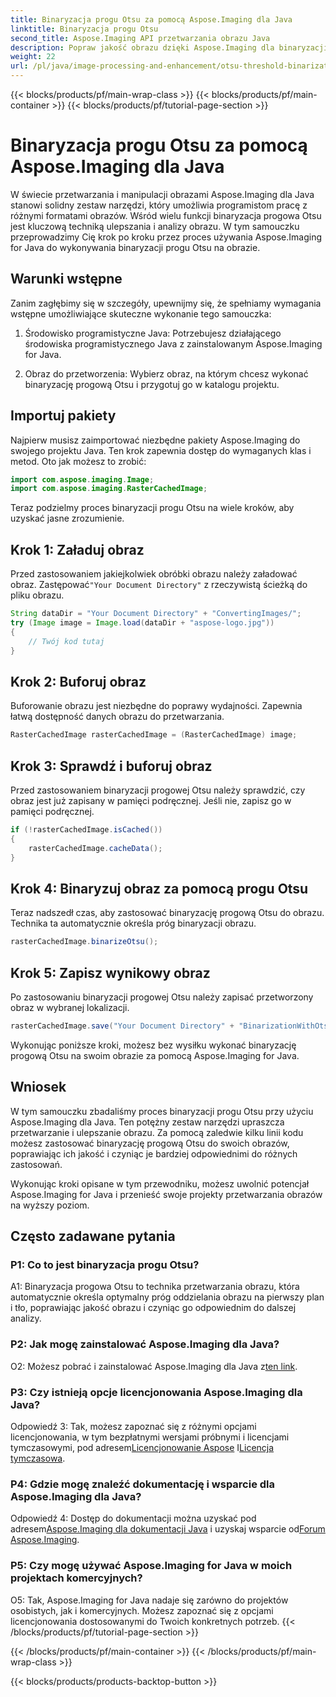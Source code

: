 ```yaml
---
title: Binaryzacja progu Otsu za pomocą Aspose.Imaging dla Java
linktitle: Binaryzacja progu Otsu
second_title: Aspose.Imaging API przetwarzania obrazu Java
description: Popraw jakość obrazu dzięki Aspose.Imaging dla binaryzacji progu Otsu Java. Postępuj zgodnie z naszym przewodnikiem krok po kroku, aby uzyskać doskonałość przetwarzania obrazu.
weight: 22
url: /pl/java/image-processing-and-enhancement/otsu-threshold-binarization/
---
```


{{< blocks/products/pf/main-wrap-class >}}
{{< blocks/products/pf/main-container >}}
{{< blocks/products/pf/tutorial-page-section >}}

# Binaryzacja progu Otsu za pomocą Aspose.Imaging dla Java

W świecie przetwarzania i manipulacji obrazami Aspose.Imaging dla Java stanowi solidny zestaw narzędzi, który umożliwia programistom pracę z różnymi formatami obrazów. Wśród wielu funkcji binaryzacja progowa Otsu jest kluczową techniką ulepszania i analizy obrazu. W tym samouczku przeprowadzimy Cię krok po kroku przez proces używania Aspose.Imaging for Java do wykonywania binaryzacji progu Otsu na obrazie.

## Warunki wstępne

Zanim zagłębimy się w szczegóły, upewnijmy się, że spełniamy wymagania wstępne umożliwiające skuteczne wykonanie tego samouczka:

1. Środowisko programistyczne Java: Potrzebujesz działającego środowiska programistycznego Java z zainstalowanym Aspose.Imaging for Java.

2. Obraz do przetworzenia: Wybierz obraz, na którym chcesz wykonać binaryzację progową Otsu i przygotuj go w katalogu projektu.

## Importuj pakiety

Najpierw musisz zaimportować niezbędne pakiety Aspose.Imaging do swojego projektu Java. Ten krok zapewnia dostęp do wymaganych klas i metod. Oto jak możesz to zrobić:

```java
import com.aspose.imaging.Image;
import com.aspose.imaging.RasterCachedImage;
```

Teraz podzielmy proces binaryzacji progu Otsu na wiele kroków, aby uzyskać jasne zrozumienie.

## Krok 1: Załaduj obraz


 Przed zastosowaniem jakiejkolwiek obróbki obrazu należy załadować obraz. Zastępować`"Your Document Directory"` z rzeczywistą ścieżką do pliku obrazu. 

```java
String dataDir = "Your Document Directory" + "ConvertingImages/";
try (Image image = Image.load(dataDir + "aspose-logo.jpg"))
{
    // Twój kod tutaj
}
```

## Krok 2: Buforuj obraz

Buforowanie obrazu jest niezbędne do poprawy wydajności. Zapewnia łatwą dostępność danych obrazu do przetwarzania.

```java
RasterCachedImage rasterCachedImage = (RasterCachedImage) image;
```

## Krok 3: Sprawdź i buforuj obraz

Przed zastosowaniem binaryzacji progowej Otsu należy sprawdzić, czy obraz jest już zapisany w pamięci podręcznej. Jeśli nie, zapisz go w pamięci podręcznej.

```java
if (!rasterCachedImage.isCached())
{
    rasterCachedImage.cacheData();
}
```

## Krok 4: Binaryzuj obraz za pomocą progu Otsu

Teraz nadszedł czas, aby zastosować binaryzację progową Otsu do obrazu. Technika ta automatycznie określa próg binaryzacji obrazu.

```java
rasterCachedImage.binarizeOtsu();
```

## Krok 5: Zapisz wynikowy obraz

Po zastosowaniu binaryzacji progowej Otsu należy zapisać przetworzony obraz w wybranej lokalizacji.

```java
rasterCachedImage.save("Your Document Directory" + "BinarizationWithOtsuThreshold_out.jpg");
```

Wykonując poniższe kroki, możesz bez wysiłku wykonać binaryzację progową Otsu na swoim obrazie za pomocą Aspose.Imaging for Java.

## Wniosek

W tym samouczku zbadaliśmy proces binaryzacji progu Otsu przy użyciu Aspose.Imaging dla Java. Ten potężny zestaw narzędzi upraszcza przetwarzanie i ulepszanie obrazu. Za pomocą zaledwie kilku linii kodu możesz zastosować binaryzację progową Otsu do swoich obrazów, poprawiając ich jakość i czyniąc je bardziej odpowiednimi do różnych zastosowań.

Wykonując kroki opisane w tym przewodniku, możesz uwolnić potencjał Aspose.Imaging for Java i przenieść swoje projekty przetwarzania obrazów na wyższy poziom.

## Często zadawane pytania

### P1: Co to jest binaryzacja progu Otsu?

A1: Binaryzacja progowa Otsu to technika przetwarzania obrazu, która automatycznie określa optymalny próg oddzielania obrazu na pierwszy plan i tło, poprawiając jakość obrazu i czyniąc go odpowiednim do dalszej analizy.

### P2: Jak mogę zainstalować Aspose.Imaging dla Java?

 O2: Możesz pobrać i zainstalować Aspose.Imaging dla Java z[ten link](https://releases.aspose.com/imaging/java/).

### P3: Czy istnieją opcje licencjonowania Aspose.Imaging dla Java?

 Odpowiedź 3: Tak, możesz zapoznać się z różnymi opcjami licencjonowania, w tym bezpłatnymi wersjami próbnymi i licencjami tymczasowymi, pod adresem[Licencjonowanie Aspose](https://purchase.aspose.com/buy) I[Licencja tymczasowa](https://purchase.aspose.com/temporary-license/).

### P4: Gdzie mogę znaleźć dokumentację i wsparcie dla Aspose.Imaging dla Java?

 Odpowiedź 4: Dostęp do dokumentacji można uzyskać pod adresem[Aspose.Imaging dla dokumentacji Java](https://reference.aspose.com/imaging/java/) i uzyskaj wsparcie od[Forum Aspose.Imaging](https://forum.aspose.com/).

### P5: Czy mogę używać Aspose.Imaging for Java w moich projektach komercyjnych?

O5: Tak, Aspose.Imaging for Java nadaje się zarówno do projektów osobistych, jak i komercyjnych. Możesz zapoznać się z opcjami licencjonowania dostosowanymi do Twoich konkretnych potrzeb.
{{< /blocks/products/pf/tutorial-page-section >}}

{{< /blocks/products/pf/main-container >}}
{{< /blocks/products/pf/main-wrap-class >}}

{{< blocks/products/products-backtop-button >}}
